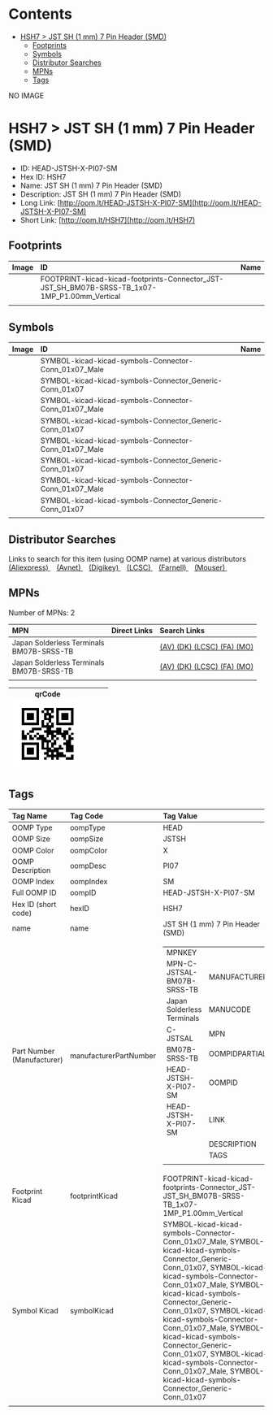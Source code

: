 



Contents
========

* [HSH7 > JST SH (1 mm) 7 Pin Header (SMD)](#hsh7--jst-sh-1-mm-7-pin-header-smd)
	* [Footprints](#footprints)
	* [Symbols](#symbols)
	* [Distributor Searches](#distributor-searches)
	* [MPNs](#mpns)
	* [Tags](#tags)
  
NO IMAGE  
# HSH7 > JST SH (1 mm) 7 Pin Header (SMD)

- ID: HEAD-JSTSH-X-PI07-SM
- Hex ID: HSH7
- Name: JST SH (1 mm) 7 Pin Header (SMD)
- Description: JST SH (1 mm) 7 Pin Header (SMD)
- Long Link: [http://oom.lt/HEAD-JSTSH-X-PI07-SM](http://oom.lt/HEAD-JSTSH-X-PI07-SM)
- Short Link: [http://oom.lt/HSH7](http://oom.lt/HSH7)

## Footprints
  

|Image|ID|Name|
| :--- | :--- | :--- |
||FOOTPRINT-kicad-kicad-footprints-Connector_JST-JST_SH_BM07B-SRSS-TB_1x07-1MP_P1.00mm_Vertical||
||||

## Symbols
  

|Image|ID|Name|
| :--- | :--- | :--- |
|![]()|SYMBOL-kicad-kicad-symbols-Connector-Conn_01x07_Male||
|![]()|SYMBOL-kicad-kicad-symbols-Connector_Generic-Conn_01x07||
|![]()|SYMBOL-kicad-kicad-symbols-Connector-Conn_01x07_Male||
|![]()|SYMBOL-kicad-kicad-symbols-Connector_Generic-Conn_01x07||
|![]()|SYMBOL-kicad-kicad-symbols-Connector-Conn_01x07_Male||
|![]()|SYMBOL-kicad-kicad-symbols-Connector_Generic-Conn_01x07||
|![]()|SYMBOL-kicad-kicad-symbols-Connector-Conn_01x07_Male||
|![]()|SYMBOL-kicad-kicad-symbols-Connector_Generic-Conn_01x07||
||||

## Distributor Searches
  
Links to search for this item (using OOMP name) at various distributors  
[(Aliexpress) ](https://www.aliexpress.com/wholesale?SearchText=1117JST+SH+1+mm+7+Pin+Header+SMD)&nbsp;&nbsp;&nbsp;[(Avnet) ](https://www.avnet.com/shop/us/search/JST+SH+1+mm+7+Pin+Header+SMD)&nbsp;&nbsp;&nbsp;[(Digikey) ](https://www.digikey.co.uk/en/products/result?s=JST+SH+1+mm+7+Pin+Header+SMD)&nbsp;&nbsp;&nbsp;[(LCSC) ](https://www.lcsc.com/search?q=JST+SH+1+mm+7+Pin+Header+SMD)&nbsp;&nbsp;&nbsp;[(Farnell) ](https://uk.farnell.com/search?st=JST+SH+1+mm+7+Pin+Header+SMD)&nbsp;&nbsp;&nbsp;[(Mouser) ](https://www.mouser.com/c/?q=JST+SH+1+mm+7+Pin+Header+SMD)&nbsp;&nbsp;&nbsp;
## MPNs
  
Number of MPNs: 2  

|MPN|Direct Links|Search Links|
| :--- | :--- | :--- |
|Japan Solderless Terminals<br>BM07B-SRSS-TB||[(AV) ](https://www.avnet.com/shop/us/search/BM07B-SRSS-TB)[(DK) ](https://www.digikey.co.uk/products/en?keywords=BM07B-SRSS-TB)[(LCSC) ](https://www.lcsc.com/search?q=BM07B-SRSS-TB)[(FA) ](https://uk.farnell.com/search?st=BM07B-SRSS-TB)[(MO) ](https://www.mouser.com/c/?q=BM07B-SRSS-TB)|
|Japan Solderless Terminals<br>BM07B-SRSS-TB||[(AV) ](https://www.avnet.com/shop/us/search/BM07B-SRSS-TB)[(DK) ](https://www.digikey.co.uk/products/en?keywords=BM07B-SRSS-TB)[(LCSC) ](https://www.lcsc.com/search?q=BM07B-SRSS-TB)[(FA) ](https://uk.farnell.com/search?st=BM07B-SRSS-TB)[(MO) ](https://www.mouser.com/c/?q=BM07B-SRSS-TB)|
||||
  

|qrCode<br>[![](https://raw.githubusercontent.com/oomlout/oomlout_OOMP_parts_V2/main/HEAD/JSTSH/X/PI07/SM/qrCode_140.png)](https://github.com/oomlout/oomlout_OOMP_parts_V2/tree/main/HEAD/JSTSH/X/PI07/SM/qrCode.png)||||
| :---: | :---: | :---: | :---: |

## Tags
  

|Tag Name|Tag Code|Tag Value|
| :--- | :--- | :--- |
|OOMP Type|oompType|HEAD|
|OOMP Size|oompSize|JSTSH|
|OOMP Color|oompColor|X|
|OOMP Description|oompDesc|PI07|
|OOMP Index|oompIndex|SM|
|Full OOMP ID|oompID|HEAD-JSTSH-X-PI07-SM|
|Hex ID (short code)|hexID|HSH7|
|name|name|JST SH (1 mm) 7 Pin Header (SMD)|
|Part Number (Manufacturer)|manufacturerPartNumber|<table><tr><td>MPNKEY</td></tr><tr><td> MPN-C-JSTSAL-BM07B-SRSS-TB</td><td> MANUFACTURER</td></tr><tr><td> Japan Solderless Terminals</td><td> MANUCODE</td></tr><tr><td> C-JSTSAL</td><td> MPN</td></tr><tr><td> BM07B-SRSS-TB</td><td> OOMPIDPARTIAL</td></tr><tr><td> HEAD-JSTSH-X-PI07-SM</td><td> OOMPID</td></tr><tr><td> HEAD-JSTSH-X-PI07-SM</td><td> LINK</td></tr><tr><td> </td><td> DESCRIPTION</td></tr><tr><td> </td><td> TAGS</td></tr><tr><td> </td></tr></table></td><td> <table><tr><td>MPNKEY</td></tr><tr><td> MPN-C-JSTSAL-BM07B-SRSS-TB</td><td> MANUFACTURER</td></tr><tr><td> Japan Solderless Terminals</td><td> MANUCODE</td></tr><tr><td> C-JSTSAL</td><td> MPN</td></tr><tr><td> BM07B-SRSS-TB</td><td> OOMPIDPARTIAL</td></tr><tr><td> HEAD-JSTSH-X-PI07-SM</td><td> OOMPID</td></tr><tr><td> HEAD-JSTSH-X-PI07-SM</td><td> LINK</td></tr><tr><td> </td><td> DESCRIPTION</td></tr><tr><td> </td><td> TAGS</td></tr><tr><td> </td></tr></table>|
|Footprint Kicad|footprintKicad|FOOTPRINT-kicad-kicad-footprints-Connector_JST-JST_SH_BM07B-SRSS-TB_1x07-1MP_P1.00mm_Vertical|
|Symbol Kicad|symbolKicad|SYMBOL-kicad-kicad-symbols-Connector-Conn_01x07_Male, SYMBOL-kicad-kicad-symbols-Connector_Generic-Conn_01x07, SYMBOL-kicad-kicad-symbols-Connector-Conn_01x07_Male, SYMBOL-kicad-kicad-symbols-Connector_Generic-Conn_01x07, SYMBOL-kicad-kicad-symbols-Connector-Conn_01x07_Male, SYMBOL-kicad-kicad-symbols-Connector_Generic-Conn_01x07, SYMBOL-kicad-kicad-symbols-Connector-Conn_01x07_Male, SYMBOL-kicad-kicad-symbols-Connector_Generic-Conn_01x07|
||||
